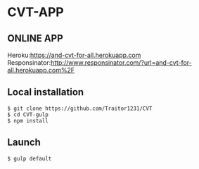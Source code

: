 # CVT-APP 

## ONLINE APP 


Heroku:https://and-cvt-for-all.herokuapp.com  
Responsinator:http://www.responsinator.com/?url=and-cvt-for-all.herokuapp.com%2F

## Local installation

```
$ git clone https://github.com/Traitor1231/CVT
$ cd CVT-gulp
$ npm install
```

## Launch

```
$ gulp default
```
